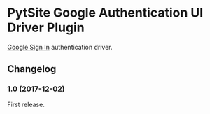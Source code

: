 # PytSite Google Authentication UI Driver Plugin

[Google Sign In](https://developers.google.com/identity/sign-in/web/)
authentication driver.


## Changelog


### 1.0 (2017-12-02)

First release.
